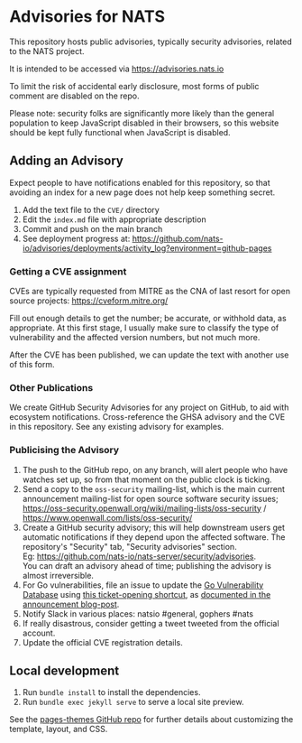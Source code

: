 Advisories for NATS
===================

This repository hosts public advisories, typically security advisories,
related to the NATS project.

It is intended to be accessed via <https://advisories.nats.io>

To limit the risk of accidental early disclosure, most forms of public comment
are disabled on the repo.

Please note: security folks are significantly more likely than the general
population to keep JavaScript disabled in their browsers, so this website
should be kept fully functional when JavaScript is disabled.


## Adding an Advisory

Expect people to have notifications enabled for this repository, so that
avoiding an index for a new page does not help keep something secret.

1. Add the text file to the `CVE/` directory
2. Edit the `index.md` file with appropriate description
3. Commit and push on the main branch
4. See deployment progress at:
   <https://github.com/nats-io/advisories/deployments/activity_log?environment=github-pages>

### Getting a CVE assignment

CVEs are typically requested from MITRE as the CNA of last resort for open
source projects: <https://cveform.mitre.org/>

Fill out enough details to get the number; be accurate, or withhold data, as
appropriate.  At this first stage, I usually make sure to classify the type of
vulnerability and the affected version numbers, but not much more.

After the CVE has been published, we can update the text with another use of
this form.


### Other Publications

We create GitHub Security Advisories for any project on GitHub, to aid with
ecosystem notifications.  Cross-reference the GHSA advisory and the CVE in
this repository.  See any existing advisory for examples.

### Publicising the Advisory

1. The push to the GitHub repo, on any branch, will alert people who have
   watches set up, so from that moment on the public clock is ticking.
2. Send a copy to the `oss-security` mailing-list, which is the main current
   announcement mailing-list for open source software security issues;
   <https://oss-security.openwall.org/wiki/mailing-lists/oss-security> /
   <https://www.openwall.com/lists/oss-security/>
3. Create a GitHub security advisory; this will help downstream users get
   automatic notifications if they depend upon the affected software.
   The repository's "Security" tab, "Security advisories" section.  
   Eg: <https://github.com/nats-io/nats-server/security/advisories>.  
   You can draft an advisory ahead of time; publishing the advisory is almost
   irreversible.
4. For Go vulnerabilities, file an issue to update the
   [Go Vulnerability Database](https://go.dev/security/vuln/database) using
   [this ticket-opening shortcut](https://go.dev/s/vulndb-report-new), as
   [documented in the announcement blog-post](https://go.dev/blog/vuln).
5. Notify Slack in various places: natsio #general, gophers #nats
6. If really disastrous, consider getting a tweet tweeted from the official
   account.
7. Update the official CVE registration details.


## Local development

1. Run `bundle install` to install the dependencies.
2. Run `bundle exec jekyll serve` to serve a local site preview.

See the [pages-themes GitHub repo](https://github.com/pages-themes/minimal#usage) for further details about customizing the template, layout, and CSS.
